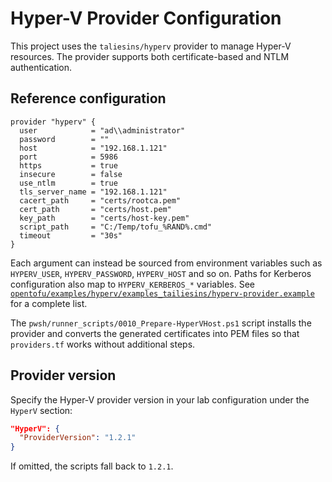 # Hyper-V Provider Configuration

This project uses the `taliesins/hyperv` provider to manage Hyper-V resources. The provider supports both certificate-based and NTLM authentication.

## Reference configuration

```hcl
provider "hyperv" {
  user            = "ad\\administrator"
  password        = ""
  host            = "192.168.1.121"
  port            = 5986
  https           = true
  insecure        = false
  use_ntlm        = true
  tls_server_name = "192.168.1.121"
  cacert_path     = "certs/rootca.pem"
  cert_path       = "certs/host.pem"
  key_path        = "certs/host-key.pem"
  script_path     = "C:/Temp/tofu_%RAND%.cmd"
  timeout         = "30s"
}
```

Each argument can instead be sourced from environment variables such as `HYPERV_USER`, `HYPERV_PASSWORD`, `HYPERV_HOST` and so on. Paths for Kerberos configuration also map to `HYPERV_KERBEROS_*` variables. See [`opentofu/examples/hyperv/examples_tailiesins/hyperv-provider.example`](../opentofu/examples/hyperv/examples_tailiesins/hyperv-provider.example) for a complete list.

The `pwsh/runner_scripts/0010_Prepare-HyperVHost.ps1` script installs the provider and converts the generated certificates into PEM files so that `providers.tf` works without additional steps.

## Provider version

Specify the Hyper-V provider version in your lab configuration under the `HyperV` section:

```json
"HyperV": {
  "ProviderVersion": "1.2.1"
}
```

If omitted, the scripts fall back to `1.2.1`.

